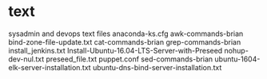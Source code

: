# text
sysadmin and devops text files
anaconda-ks.cfg
awk-commands-brian
bind-zone-file-update.txt
cat-commands-brian
grep-commands-brian
install_jenkins.txt
Install-Ubuntu-16.04-LTS-Server-with-Preseed
nohup-dev-nul.txt
preseed_file.txt
puppet.conf
sed-commands-brian
ubuntu-1604-elk-server-installation.txt
ubuntu-dns-bind-server-installation.txt
